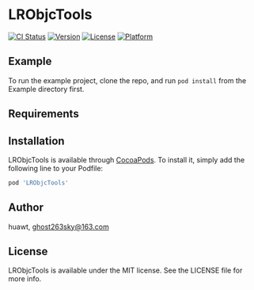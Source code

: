 # LRObjcTools

[![CI Status](https://img.shields.io/travis/huawt/LRObjcTools.svg?style=flat)](https://travis-ci.org/huawt/LRObjcTools)
[![Version](https://img.shields.io/cocoapods/v/LRObjcTools.svg?style=flat)](https://cocoapods.org/pods/LRObjcTools)
[![License](https://img.shields.io/cocoapods/l/LRObjcTools.svg?style=flat)](https://cocoapods.org/pods/LRObjcTools)
[![Platform](https://img.shields.io/cocoapods/p/LRObjcTools.svg?style=flat)](https://cocoapods.org/pods/LRObjcTools)

## Example

To run the example project, clone the repo, and run `pod install` from the Example directory first.

## Requirements

## Installation

LRObjcTools is available through [CocoaPods](https://cocoapods.org). To install
it, simply add the following line to your Podfile:

```ruby
pod 'LRObjcTools'
```

## Author

huawt, ghost263sky@163.com

## License

LRObjcTools is available under the MIT license. See the LICENSE file for more info.
